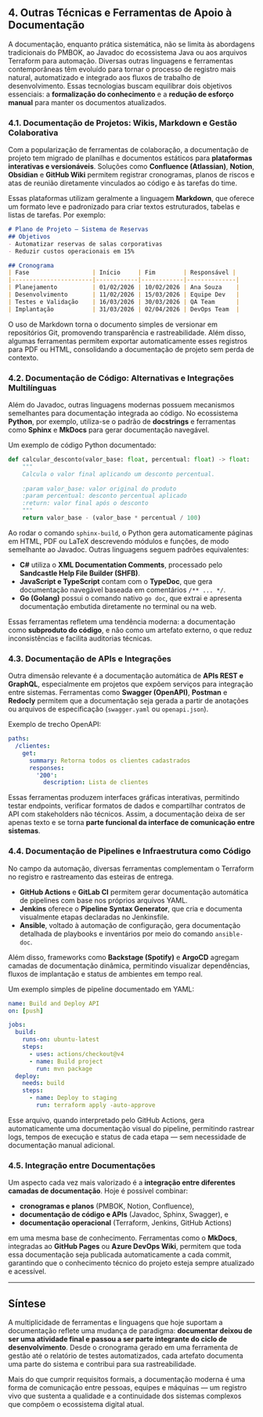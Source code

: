 
## 4. Outras Técnicas e Ferramentas de Apoio à Documentação

A documentação, enquanto prática sistemática, não se limita às abordagens tradicionais do PMBOK, ao Javadoc do ecossistema Java ou aos arquivos Terraform para automação. Diversas outras linguagens e ferramentas contemporâneas têm evoluído para tornar o processo de registro mais natural, automatizado e integrado aos fluxos de trabalho de desenvolvimento. Essas tecnologias buscam equilibrar dois objetivos essenciais: a **formalização do conhecimento** e a **redução de esforço manual** para manter os documentos atualizados.

### 4.1. Documentação de Projetos: Wikis, Markdown e Gestão Colaborativa

Com a popularização de ferramentas de colaboração, a documentação de projeto tem migrado de planilhas e documentos estáticos para **plataformas interativas e versionáveis**. Soluções como **Confluence (Atlassian)**, **Notion**, **Obsidian** e **GitHub Wiki** permitem registrar cronogramas, planos de riscos e atas de reunião diretamente vinculados ao código e às tarefas do time.

Essas plataformas utilizam geralmente a linguagem **Markdown**, que oferece um formato leve e padronizado para criar textos estruturados, tabelas e listas de tarefas. Por exemplo:

```markdown
# Plano de Projeto – Sistema de Reservas
## Objetivos
- Automatizar reservas de salas corporativas
- Reduzir custos operacionais em 15%

## Cronograma
| Fase                  | Início     | Fim        | Responsável |
|-----------------------|------------|------------|--------------|
| Planejamento          | 01/02/2026 | 10/02/2026 | Ana Souza    |
| Desenvolvimento       | 11/02/2026 | 15/03/2026 | Equipe Dev   |
| Testes e Validação    | 16/03/2026 | 30/03/2026 | QA Team      |
| Implantação           | 31/03/2026 | 02/04/2026 | DevOps Team  |
```

O uso de Markdown torna o documento simples de versionar em repositórios Git, promovendo transparência e rastreabilidade. Além disso, algumas ferramentas permitem exportar automaticamente esses registros para PDF ou HTML, consolidando a documentação de projeto sem perda de contexto.

### 4.2. Documentação de Código: Alternativas e Integrações Multilínguas

Além do Javadoc, outras linguagens modernas possuem mecanismos semelhantes para documentação integrada ao código.
No ecossistema **Python**, por exemplo, utiliza-se o padrão de **docstrings** e ferramentas como **Sphinx** e **MkDocs** para gerar documentação navegável.

Um exemplo de código Python documentado:

```python
def calcular_desconto(valor_base: float, percentual: float) -> float:
    """
    Calcula o valor final aplicando um desconto percentual.
    
    :param valor_base: valor original do produto
    :param percentual: desconto percentual aplicado
    :return: valor final após o desconto
    """
    return valor_base - (valor_base * percentual / 100)
```

Ao rodar o comando `sphinx-build`, o Python gera automaticamente páginas em HTML, PDF ou LaTeX descrevendo módulos e funções, de modo semelhante ao Javadoc.
Outras linguagens seguem padrões equivalentes:

* **C#** utiliza o **XML Documentation Comments**, processado pelo **Sandcastle Help File Builder (SHFB)**.
* **JavaScript e TypeScript** contam com o **TypeDoc**, que gera documentação navegável baseada em comentários `/** ... */`.
* **Go (Golang)** possui o comando nativo `go doc`, que extrai e apresenta documentação embutida diretamente no terminal ou na web.

Essas ferramentas refletem uma tendência moderna: a documentação como **subproduto do código**, e não como um artefato externo, o que reduz inconsistências e facilita auditorias técnicas.

### 4.3. Documentação de APIs e Integrações

Outra dimensão relevante é a documentação automática de **APIs REST e GraphQL**, especialmente em projetos que expõem serviços para integração entre sistemas.
Ferramentas como **Swagger (OpenAPI)**, **Postman** e **Redocly** permitem que a documentação seja gerada a partir de anotações ou arquivos de especificação (`swagger.yaml` ou `openapi.json`).

Exemplo de trecho OpenAPI:

```yaml
paths:
  /clientes:
    get:
      summary: Retorna todos os clientes cadastrados
      responses:
        '200':
          description: Lista de clientes
```

Essas ferramentas produzem interfaces gráficas interativas, permitindo testar endpoints, verificar formatos de dados e compartilhar contratos de API com stakeholders não técnicos. Assim, a documentação deixa de ser apenas texto e se torna **parte funcional da interface de comunicação entre sistemas**.

### 4.4. Documentação de Pipelines e Infraestrutura como Código

No campo da automação, diversas ferramentas complementam o Terraform no registro e rastreamento das esteiras de entrega.

* **GitHub Actions** e **GitLab CI** permitem gerar documentação automática de pipelines com base nos próprios arquivos YAML.
* **Jenkins** oferece o **Pipeline Syntax Generator**, que cria e documenta visualmente etapas declaradas no Jenkinsfile.
* **Ansible**, voltado à automação de configuração, gera documentação detalhada de playbooks e inventários por meio do comando `ansible-doc`.

Além disso, frameworks como **Backstage (Spotify)** e **ArgoCD** agregam camadas de documentação dinâmica, permitindo visualizar dependências, fluxos de implantação e status de ambientes em tempo real.

Um exemplo simples de pipeline documentado em YAML:

```yaml
name: Build and Deploy API
on: [push]

jobs:
  build:
    runs-on: ubuntu-latest
    steps:
      - uses: actions/checkout@v4
      - name: Build project
        run: mvn package
  deploy:
    needs: build
    steps:
      - name: Deploy to staging
        run: terraform apply -auto-approve
```

Esse arquivo, quando interpretado pelo GitHub Actions, gera automaticamente uma documentação visual do pipeline, permitindo rastrear logs, tempos de execução e status de cada etapa — sem necessidade de documentação manual adicional.

### 4.5. Integração entre Documentações

Um aspecto cada vez mais valorizado é a **integração entre diferentes camadas de documentação**.
Hoje é possível combinar:

* **cronogramas e planos** (PMBOK, Notion, Confluence),
* **documentação de código e APIs** (Javadoc, Sphinx, Swagger), e
* **documentação operacional** (Terraform, Jenkins, GitHub Actions)

em uma mesma base de conhecimento. Ferramentas como o **MkDocs**, integradas ao **GitHub Pages** ou **Azure DevOps Wiki**, permitem que toda essa documentação seja publicada automaticamente a cada commit, garantindo que o conhecimento técnico do projeto esteja sempre atualizado e acessível.

---

## Síntese

A multiplicidade de ferramentas e linguagens que hoje suportam a documentação reflete uma mudança de paradigma: **documentar deixou de ser uma atividade final e passou a ser parte integrante do ciclo de desenvolvimento**.
Desde o cronograma gerado em uma ferramenta de gestão até o relatório de testes automatizados, cada artefato documenta uma parte do sistema e contribui para sua rastreabilidade.

Mais do que cumprir requisitos formais, a documentação moderna é uma forma de comunicação entre pessoas, equipes e máquinas — um registro vivo que sustenta a qualidade e a continuidade dos sistemas complexos que compõem o ecossistema digital atual.

